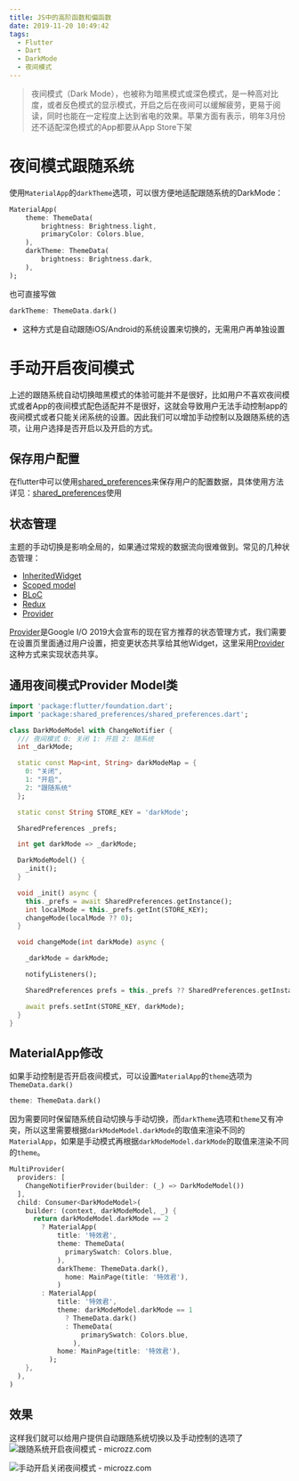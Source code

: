```yaml
---
title: JS中的高阶函数和偏函数
date: 2019-11-20 10:49:42
tags:
  - Flutter
  - Dart
  - DarkMode
  - 夜间模式
---
```


> 夜间模式（Dark Mode），也被称为暗黑模式或深色模式，是一种高对比度，或者反色模式的显示模式，开启之后在夜间可以缓解疲劳，更易于阅读，同时也能在一定程度上达到省电的效果。苹果方面有表示，明年3月份还不适配深色模式的App都要从App Store下架

# 夜间模式跟随系统
使用`MaterialApp`的`darkTheme`选项，可以很方便地适配跟随系统的DarkMode：

```dart
MaterialApp( 
    theme: ThemeData( 
        brightness: Brightness.light, 
        primaryColor: Colors.blue, 
    ), 
    darkTheme: ThemeData( 
        brightness: Brightness.dark, 
    ),
);
```
也可直接写做

```dart
darkTheme: ThemeData.dark()
```
- 这种方式是自动跟随iOS/Android的系统设置来切换的，无需用户再单独设置

# 手动开启夜间模式
上述的跟随系统自动切换暗黑模式的体验可能并不是很好，比如用户不喜欢夜间模式或者App的夜间模式配色适配并不是很好，这就会导致用户无法手动控制app的夜间模式或者只能关闭系统的设置。因此我们可以增加手动控制以及跟随系统的选项，让用户选择是否开启以及开启的方式。

## 保存用户配置
在flutter中可以使用[shared_preferences](https://pub.dev/packages/shared_preferences)来保存用户的配置数据，具体使用方法详见：[shared_preferences](https://github.com/flutter/plugins/tree/master/packages/shared_preferences#usage)使用

## 状态管理
主题的手动切换是影响全局的，如果通过常规的数据流向很难做到。常见的几种状态管理：
- [InheritedWidget](https://api.flutter.dev/flutter/widgets/InheritedWidget-class.html)
- [Scoped model](https://pub.dev/packages/scoped_model)
- [BLoC](https://github.com/felangel/bloc)
- [Redux](https://github.com/brianegan/flutter_redux)
- [Provider](https://pub.dev/packages/provider)

[Provider](https://pub.dev/packages/provider)是Google I/O 2019大会宣布的现在官方推荐的状态管理方式，我们需要在设置页里面通过用户设置，把变更状态共享给其他Widget，这里采用[Provider](https://pub.dev/packages/provider)这种方式来实现状态共享。

## 通用夜间模式Provider Model类

```dart
import 'package:flutter/foundation.dart';
import 'package:shared_preferences/shared_preferences.dart';

class DarkModeModel with ChangeNotifier {
  /// 夜间模式 0: 关闭 1: 开启 2: 随系统
  int _darkMode;

  static const Map<int, String> darkModeMap = {
    0: "关闭",
    1: "开启",
    2: "跟随系统"
  };

  static const String STORE_KEY = 'darkMode';

  SharedPreferences _prefs;

  int get darkMode => _darkMode;

  DarkModeModel() {
    _init();
  }

  void _init() async {
    this._prefs = await SharedPreferences.getInstance();
    int localMode = this._prefs.getInt(STORE_KEY);
    changeMode(localMode ?? 0);
  }

  void changeMode(int darkMode) async {

    _darkMode = darkMode;

    notifyListeners();

    SharedPreferences prefs = this._prefs ?? SharedPreferences.getInstance();

    await prefs.setInt(STORE_KEY, darkMode);
  }
}
```

## MaterialApp修改
如果手动控制是否开启夜间模式，可以设置`MaterialApp`的`theme`选项为`ThemeData.dark()`

```dart
theme: ThemeData.dark()
```

因为需要同时保留随系统自动切换与手动切换，而`darkTheme`选项和`theme`又有冲突，所以这里需要根据`darkModeModel.darkMode`的取值来渲染不同的`MaterialApp`，如果是手动模式再根据`darkModeModel.darkMode`的取值来渲染不同的`theme`。

```dart
MultiProvider(
  providers: [
    ChangeNotifierProvider(builder: (_) => DarkModeModel())
  ],
  child: Consumer<DarkModeModel>(
    builder: (context, darkModeModel, _) {
      return darkModeModel.darkMode == 2 
        ? MaterialApp(
            title: '特效君',
            theme: ThemeData(
              primarySwatch: Colors.blue,
            ),
            darkTheme: ThemeData.dark(),
              home: MainPage(title: '特效君'),
            ) 
        : MaterialApp(
            title: '特效君',
            theme: darkModeModel.darkMode == 1 
              ? ThemeData.dark()
              : ThemeData(
                  primarySwatch: Colors.blue,
                ),
            home: MainPage(title: '特效君'),
          );
    },
  ),
)
```

## 效果
这样我们就可以给用户提供自动跟随系统切换以及手动控制的选项了
![跟随系统开启夜间模式 - microzz.com](https://icdn.microzz.com/blog/darkmode_auto.png)

![手动开启关闭夜间模式 - microzz.com](https://icdn.microzz.com/blog/darkmode_close.png)








